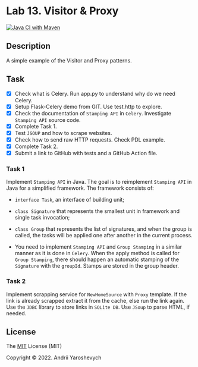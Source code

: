 # Lab 13. Visitor & Proxy
[![Java CI with Maven](https://github.com/andylvua/OOP_Lab13/actions/workflows/maven.yml/badge.svg)](https://github.com/andylvua/OOP_Lab13/actions/workflows/maven.yml)

## Description
A simple example of the Visitor and Proxy patterns.

## Task
- [x] Check what is Celery. Run app.py to understand why do we need Celery.
- [x] Setup Flask-Celery demo from GIT. Use test.http to explore.
- [x] Check the documentation of `Stamping API` in `Celery`. Investigate `Stamping API` source code.
- [x] Complete Task 1.
- [x] Test `JSOUP` and how to scrape websites.
- [x] Check how to send raw HTTP requests. Check PDL example.
- [x] Complete Task 2.
- [x] Submit a link to GitHub with tests and a GitHub Action file.

### Task 1
Implement `Stamping API` in Java. The goal is to reimplement `Stamping API` in Java for a simplified framework. The framework consists of:

- `interface Task`, an interface of building unit;
- `class Signature` that represents the smallest unit in framework and single task invocation;
- `class Group` that represents the list of signatures, and when the group is called, the tasks will be applied one after another in the current process.

- You need to implement `Stamping API` and `Group Stamping` in a similar manner as it is done in `Celery`. When the apply method is called for `Group Stamping`, there should happen an automatic stamping of the `Signature` with the `groupId`. Stamps are stored in the group header.

### Task 2
Implement scrapping service for `NewHomeSource` with `Proxy` template. If the link is already scrapped extract it from the cache, else run the link again. Use the `JDBC` library to store links in `SQLite DB`. Use `JSoup` to parse HTML, if needed.

## License

The [MIT](https://choosealicense.com/licenses/mit/) License (MIT)

Copyright © 2022. Andrii Yaroshevych
